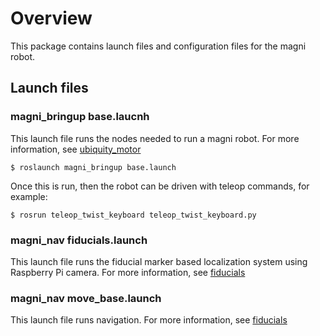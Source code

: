 
# Overview

This package contains launch files and configuration files for the magni robot.

## Launch files

### magni_bringup base.laucnh

This launch file runs the nodes needed to run a magni robot.
For more information, see [ubiquity_motor](https://github.com/UbiquityRobotics/ubiquity_motor)

    $ roslaunch magni_bringup base.launch

Once this is run, then the robot can be driven with teleop commands, for example:

    $ rosrun teleop_twist_keyboard teleop_twist_keyboard.py

### magni_nav fiducials.launch

This launch file runs the fiducial marker based localization system using Raspberry Pi
camera.
For more information, see [fiducials](https://github.com/UbiquityRobotics/fiducials)

### magni_nav move_base.launch

This launch file runs navigation.
For more information, see [fiducials](http://wiki.ros.org/move_base)

